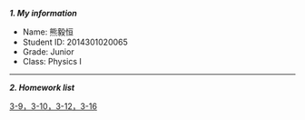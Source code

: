 ***1. My information***
 
 - Name: 熊毅恒
 - Student ID: 2014301020065
 - Grade: Junior 
 - Class: Physics I


----------

***2. Homework list***

 [3-9，3-10，3-12，3-16](https://pan.baidu.com/share/link?shareid=2429655304&uk=3393506910)
